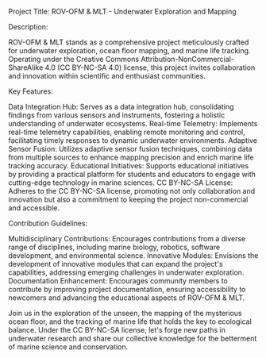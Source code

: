 Project Title: ROV-OFM & MLT - Underwater Exploration and Mapping

Description:

ROV-OFM & MLT stands as a comprehensive project meticulously crafted for underwater exploration, ocean floor mapping, and marine life tracking. 
Operating under the Creative Commons Attribution-NonCommercial-ShareAlike 4.0 (CC BY-NC-SA 4.0) license, this project invites collaboration and innovation within scientific and enthusiast communities.

Key Features:

Data Integration Hub:    Serves as a data integration hub, consolidating findings from various sensors and instruments, fostering a holistic understanding of underwater ecosystems.
Real-time Telemetry:     Implements real-time telemetry capabilities, enabling remote monitoring and control, facilitating timely responses to dynamic underwater environments.
Adaptive Sensor Fusion:  Utilizes adaptive sensor fusion techniques, combining data from multiple sources to enhance mapping precision and enrich marine life tracking accuracy.
Educational Initiatives: Supports educational initiatives by providing a practical platform for students and educators to engage with cutting-edge technology in marine sciences.
CC BY-NC-SA License:     Adheres to the CC BY-NC-SA license, promoting not only collaboration and innovation but also a commitment to keeping the project non-commercial and accessible.

Contribution Guidelines:

Multidisciplinary Contributions: Encourages contributions from a diverse range of disciplines, including marine biology, robotics, software development, and environmental science.
Innovative Modules:              Envisions the development of innovative modules that can expand the project's capabilities, addressing emerging challenges in underwater exploration.
Documentation Enhancement:       Encourages community members to contribute by improving project documentation, ensuring accessibility to newcomers and advancing the educational aspects of ROV-OFM & MLT.

Join us in the exploration of the unseen, the mapping of the mysterious ocean floor, and the tracking of marine life that holds the key to ecological balance. 
Under the CC BY-NC-SA license, let's forge new paths in underwater research and share our collective knowledge for the betterment of marine science and conservation.
